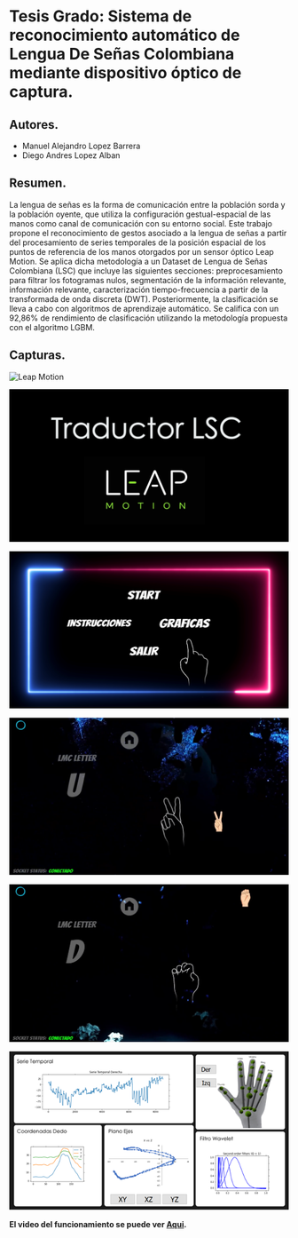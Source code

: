 # Tesis Grado: Sistema de reconocimiento automático de Lengua De Señas Colombiana mediante dispositivo óptico de captura.

## Autores. 
- Manuel Alejandro Lopez Barrera
- Diego Andres Lopez Alban

## Resumen.
La lengua de señas es la forma de comunicación entre la población sorda y la población oyente, que utiliza la configuración gestual-espacial de las manos como canal de comunicación con su entorno social. Este trabajo propone el reconocimiento de gestos asociado a la lengua de señas a partir del procesamiento de series temporales de la posición espacial de los puntos de referencia de los manos otorgados por un sensor óptico Leap Motion. Se aplica dicha metodología a un Dataset de Lengua de Señas Colombiana (LSC) que incluye las siguientes secciones: preprocesamiento para filtrar los fotogramas nulos, segmentación de la información relevante, información relevante, caracterización tiempo-frecuencia a partir de la transformada de onda discreta (DWT). Posteriormente, la clasificación se lleva a cabo con algoritmos de aprendizaje automático. Se califica con un 92,86% de rendimiento de clasificación utilizando la metodología propuesta con el algoritmo LGBM.

## Capturas.

![Leap Motion](https://dynamoelectronics.com/wp-content/uploads/2017/04/Leap-motion-sensor-de-movimiento.jpg)

![Titulo](https://github.com/VBeer/Tesis_Grado/blob/main/Capturas/image1.png?raw=true)

![Menu](https://github.com/VBeer/Tesis_Grado/blob/main/Capturas/image031.png?raw=true)

![Principal](https://github.com/VBeer/Tesis_Grado/blob/main/Capturas/image2.png?raw=true)

![Principal2](https://github.com/VBeer/Tesis_Grado/blob/main/Capturas/image3.png?raw=true)

![Graficas](https://github.com/VBeer/Tesis_Grado/blob/main/Capturas/image035.png?raw=true)

**El video del funcionamiento se puede ver [Aqui](https://drive.google.com/file/d/1rSXBbUJn6RExnwRfhvb10eDfEP6GV0at/view?usp=sharing).**
